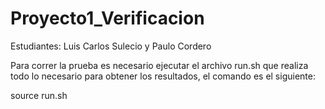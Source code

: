 # Proyecto1_Verificacion

Estudiantes: Luis Carlos Sulecio y Paulo Cordero

Para correr la prueba es necesario ejecutar el archivo run.sh que realiza todo lo necesario para
obtener los resultados, el comando es el siguiente:

source run.sh